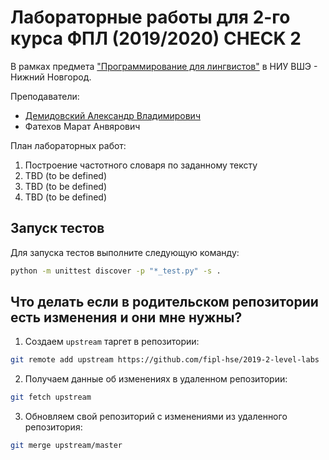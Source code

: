 # Лабораторные работы для 2-го курса ФПЛ  (2019/2020) CHECK 2

В рамках предмета 
["Программирование для лингвистов"](https://www.hse.ru/edu/courses/292724600) 
в НИУ ВШЭ - Нижний Новгород.

Преподаватели: 

* [Демидовский Александр Владимирович](https://www.hse.ru/staff/demidovs)
* Фатехов Марат Анвярович

План лабораторных работ:

1. Построение частотного словаря по заданному тексту
2. TBD (to be defined)
3. TBD (to be defined)
4. TBD (to be defined)

## Запуск тестов

Для запуска тестов выполните следующую команду:

```bash
python -m unittest discover -p "*_test.py" -s .
```

## Что делать если в родительском репозитории есть изменения и они мне нужны?

1. Создаем `upstream` таргет в репозитории:

```bash
git remote add upstream https://github.com/fipl-hse/2019-2-level-labs
```

2. Получаем данные об изменениях в удаленном репозитории:

```bash
git fetch upstream
```

3. Обновляем свой репозиторий с изменениями из удаленного репозитория:

```bash
git merge upstream/master
```

